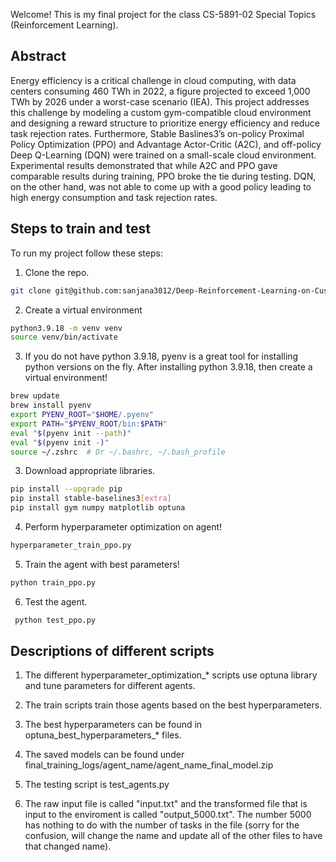 Welcome! This is my final project for the class CS-5891-02 Special Topics (Reinforcement Learning).

## Abstract
Energy efficiency is a critical challenge in cloud computing, with data centers consuming 460 TWh in
2022, a figure projected to exceed 1,000 TWh by 2026 under a worst-case scenario (IEA). This project
addresses this challenge by modeling a custom gym-compatible cloud environment and designing a reward
structure to prioritize energy efficiency and reduce task rejection rates. Furthermore, Stable Baslines3’s
on-policy Proximal Policy Optimization (PPO) and Advantage Actor-Critic (A2C), and off-policy Deep
Q-Learning (DQN) were trained on a small-scale cloud environment. Experimental results demonstrated
that while A2C and PPO gave comparable results during training, PPO broke the tie during testing.
DQN, on the other hand, was not able to come up with a good policy leading to high energy consumption
and task rejection rates.

## Steps to train and test
To run my project follow these steps:
1. Clone the repo.
``` bash
git clone git@github.com:sanjana3012/Deep-Reinforcement-Learning-on-Custom-Cloud-Env.git
```
2. Create a virtual environment
``` bash
python3.9.18 -m venv venv
source venv/bin/activate
```
3. If you do not have python 3.9.18, pyenv is a great tool for installing python versions on the fly. After installing python 3.9.18, then create a virtual environment!
 ``` bash
brew update
brew install pyenv
export PYENV_ROOT="$HOME/.pyenv"
export PATH="$PYENV_ROOT/bin:$PATH"
eval "$(pyenv init --path)"
eval "$(pyenv init -)"
source ~/.zshrc  # Or ~/.bashrc, ~/.bash_profile
```
3. Download appropriate libraries.
``` bash
pip install --upgrade pip
pip install stable-baselines3[extra]
pip install gym numpy matplotlib optuna
```
4. Perform hyperparameter optimization on agent!
``` bash
hyperparameter_train_ppo.py
```
5. Train the agent with best parameters!
``` bash
python train_ppo.py
```
6. Test the agent.
``` bash
 python test_ppo.py
 ```

## Descriptions of different scripts
1. The different hyperparameter_optimization_* scripts use optuna library and tune parameters for different agents.

2. The train scripts train those agents based on the best hyperparameters.

3. The best hyperparameters can be found in optuna_best_hyperparameters_* files.

4. The saved models can be found under final_training_logs/agent_name/agent_name_final_model.zip

5. The testing script is test_agents.py

6. The raw input file is called "input.txt" and the transformed file that is input to the enviroment is called "output_5000.txt". The number 5000 has nothing to do with the number of tasks in the file (sorry for the confusion, will change the name and update all of the other files to have that changed name).

